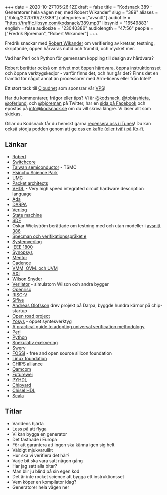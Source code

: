 +++
date = 2020-10-27T05:26:12Z
draft = false
title = "Kodsnack 389 - Generatorer hela vägen ner, med Robert Wikander"
slug = "389"
aliases = ["/blog/2020/10/27/389"]
categories = ["avsnitt"]
audiofile = "https://traffic.libsyn.com/kodsnack/389.mp3"
libsynid = "16549883"
english = false
audiosize = "23040386"
audiolength = "47:56"
people = ["Fredrik Björeman", "Robert Wikander"]
+++

Fredrik snackar med [Robert Wikander](https://www.linkedin.com/in/robertwikander/?originalSubdomain=se) om verifiering av kretsar, testning, skriptande, öppen hårvaras nutid och framtid, och mycket mer.

Vad har Perl och Python för gemensam koppling till design av hårdvara?

Robert berättar också om drivet mot öppen hårdvara, öppna instruktionsset och öppna verktygskedjor - varför finns det, och hur går det? Finns det en framtid för något annat än processorer med Arm-licens eller från Intel?

Ett stort tack till [Cloudnet](http://www.cloudnet.se) som sponsrar vår [VPS](http://en.wikipedia.org/wiki/Virtual_private_server)!

Har du kommentarer, frågor eller tips? Vi är [@kodsnack](https://www.twitter.com/kodsnack), [@tobiashieta](https://www.twitter.com/tobiashieta), [@oferlund](https://www.twitter.com/oferlund), och [@bjoreman](https://www.twitter.com/bjoreman) på Twitter, har en [sida på Facebook](https://www.facebook.com/kodsnack) och epostas på [info@kodsnack.se](mailto:info@kodsnack.se) om du vill skriva längre. Vi läser allt som skickas.

Gillar du Kodsnack får du hemskt gärna [recensera oss i iTunes](http://itunes.apple.com/se/podcast/kodsnack/id561631498?l=en)! Du kan också stödja podden genom att <a href="https://ko-fi.com/kodsnack" rel="payment">ge oss en kaffe (eller två!) på Ko-fi</a>.

## Länkar ##
* [Robert](https://www.linkedin.com/in/robertwikander/?originalSubdomain=se)
* [Switchcore](https://etn.se/index.php/nyheter/51968-switchcore-redo-foer-sista-kapitlet.html)
* [Taiwan semiconductor](https://en.wikipedia.org/wiki/TSMC) - TSMC
* [Hsinchu Science Park](https://en.wikipedia.org/wiki/Hsinchu_Science_Park)
* [UMC](https://en.wikipedia.org/wiki/United_Microelectronics_Corporation)
* [Packet architects](https://www.packetarc.com/)
* [VHDL](https://en.wikipedia.org/wiki/VHDL) - Very high speed integrated circuit hardware description language
* [Ada](https://en.wikipedia.org/wiki/Ada_%28programming_language%29)
* [DARPA](https://en.wikipedia.org/wiki/DARPA)
* [Verilog](https://en.wikipedia.org/wiki/Verilog)
* [State machine](https://en.wikipedia.org/wiki/Finite-state_machine)
* [SDF](https://en.wikipedia.org/wiki/Standard_Delay_Format)
* Oskar Wickström berättade om testning med och utan modeller i [avsnitt 386](https://kodsnack.se/386/)
* [Specman och verifikationsspråket e](https://en.wikipedia.org/wiki/E_%28verification_language%29)
* [Systemverilog](https://en.wikipedia.org/wiki/SystemVerilog)
* [IEEE 1800](https://ieeexplore.ieee.org/document/8299595)
* [Synopsys](https://en.wikipedia.org/wiki/Synopsys)
* [Mentor](https://www.mentor.com/#section-1)
* [Cadence](https://en.wikipedia.org/wiki/Cadence_Design_Systems)
* [VMM, OVM, och UVM](https://www.aldec.com/en/solutions/functional_verification/uvm_ovm_vmm--emulators-and-debuggers-in-embedded-system)
* [AXI](https://en.wikipedia.org/wiki/Advanced_eXtensible_Interface)
* [Wilson Snyder](https://www.veripool.org/users/3)
* [Verilator](https://en.wikipedia.org/wiki/Verilator) - simulatorn Wilson och andra bygger
* [Openrisc](https://en.wikipedia.org/wiki/OpenRISC)
* [RISC-V](https://en.wikipedia.org/wiki/RISC-V)
* [Sifive](https://www.sifive.com/)
* [Andreas Olofsson](https://www.linkedin.com/in/andreasolofsson/) drev projekt på Darpa, byggde hundra kärnor på chip-startup
* [Open road project](https://theopenroadproject.org/)
* [Yosys](http://www.clifford.at/yosys/) - öppet syntesverktyg
* [A practical guide to adopting universal verification methodology](https://www.amazon.com/Practical-Adopting-Universal-Verification-Methodology/dp/1300535938)
* [Perl](https://en.wikipedia.org/wiki/Perl)
* [Python](https://en.wikipedia.org/wiki/Python_%28programming_language%29)
* [Spekulativ exekvering](https://en.wikipedia.org/wiki/Speculative_execution)
* [Swerv](https://github.com/chipsalliance/Cores-SweRV)
* [FOSSI](https://fossi-foundation.org/fossi) - free and open source silicon foundation
* [Linux foundation](https://www.google.com/search?client=safari&rls=en&q=linux+foundation&ie=UTF-8&oe=UTF-8)
* [CHIPS alliance](https://chipsalliance.org/)
* [Qamcom](https://www.qamcom.com/what-we-do)
* [Futurewei](https://www.futurewei.com/)
* [PYHDL](https://github.com/SdNssr/pyhdl)
* [Chipyard](https://chipyard.readthedocs.io/en/latest/)
* [Chisel HDL](https://www.chisel-lang.org/)
* [Scala](https://en.wikipedia.org/wiki/Scala_%28programming_language%29)


## Titlar ##
* Världens hjärta
* Less på att flyga
* Vi kan bygga en generator
* Det fastnade i Europa
* För att garantera att ingen ska känna igen sig helt
* Väldigt mjukvarulikt
* Hur ska vi verifiera det här?
* Varje bit ska vara satt någon gång
* Har jag satt alla bitar?
* Man blir ju blind på sin egen kod
* Det är inte rocket science att bygga ett instruktionsset
* Vem köper en kompilator idag?
* Generatorer hela vägen ner
